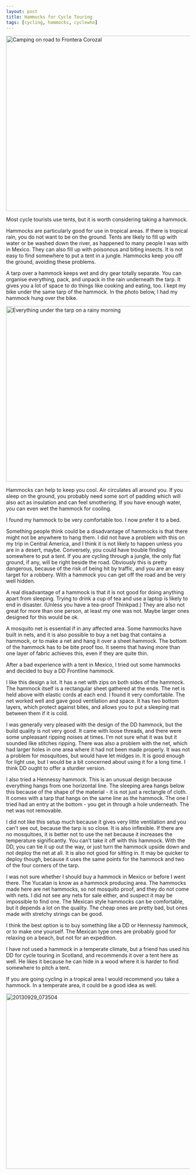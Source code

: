 ```yaml
---
layout: post
title: Hammocks for Cycle Touring
tags: [cycling, hammocks, cyclewho]
---
```


<a href="https://www.flickr.com/photos/mm0hai/8695127663" title="Camping on
road to Frontera Corozal by River, on Flickr"><img
src="https://farm9.staticflickr.com/8534/8695127663_dd289b5752_z.jpg"
width="640" height="480" alt="Camping on road to Frontera Corozal"></a>

Most cycle tourists use tents, but it is worth considering taking a hammock.

Hammocks are particularly good for use in tropical areas. If there is tropical
rain, you do not want to be on the ground. Tents are likely to fill up with
water or be washed down the river, as happened to many people I was with in
Mexico. They can also fill up with poisonous and biting insects. It is not
easy to find somewhere to put a tent in a jungle. Hammocks keep you off the
ground, avoiding these problems.

A tarp over a hammock keeps wet and dry gear totally separate. You can
organise everything, pack, and unpack in the rain underneath the tarp. It
gives you a lot of space to do things like cooking and eating, too. I kept my
bike under the same tarp of the hammock. In the photo below, I had my hammock
hung over the bike.

<a href="https://www.flickr.com/photos/mm0hai/9079582774" title="Everything
under the tarp on a rainy morning by River, on Flickr"><img
src="https://farm3.staticflickr.com/2823/9079582774_8a4464f150_z.jpg"
width="640" height="480" alt="Everything under the tarp on a rainy
morning"></a>

Hammocks can help to keep you cool. Air circulates all around you. If you
sleep on the ground, you probably need some sort of padding which will also
act as insulation and can feel smothering. If you have enough water, you can
even wet the hammock for cooling.

I found my hammock to be very comfortable too. I now prefer it to a bed.

Something people think could be a disadvantage of hammocks is that there might
not be anywhere to hang them. I did not have a problem with this on my trip in
Central America, and I think it is not likely to happen unless you are in a
desert, maybe. Conversely, you could have trouble finding somewhere to put a
tent. If you are cycling through a jungle, the only flat ground, if any, will
be right beside the road. Obviously this is pretty dangerous, because of the
risk of being hit by traffic, and you are an easy target for a robbery. With a
hammock you can get off the road and be very well hidden.

A real disadvantage of a hammock is that it is not good for doing anything
apart from sleeping. Trying to drink a cup of tea and use a laptop is likely
to end in disaster. (Unless you have a tea-proof Thinkpad.) They are also not
great for more than one person, at least my one was not. Maybe larger ones
designed for this would be ok.

A mosquito net is essential if in any affected area. Some hammocks have built
in nets, and it is also possible to buy a net bag that contains a hammock, or
to make a net and hang it over a sheet hammock. The bottom of the hammock has
to be bite proof too. It seems that having more than one layer of fabric
achieves this, even if they are quite thin.

After a bad experience with a tent in Mexico, I tried out some hammocks and
decided to buy a DD Frontline hammock.

I like this design a lot. It has a net with zips on both sides of the
hammock. The hammock itself is a rectangular sheet gathered at the ends. The
net is held above with elastic cords at each end. I found it very
comfortable. The net worked well and gave good ventilation and space. It has
two bottom layers, which protect against bites, and allows you to put a
sleeping mat between them if it is cold.

I was generally very pleased with the design of the DD hammock, but the build
quality is not very good. It came with loose threads, and there were some
unpleasant ripping noises at times. I'm not sure what it was but it sounded
like stitches ripping. There was also a problem with the net, which had larger
holes in one area where it had not been made properly. It was not a problem
for mosquitoes, but would have let midges in. It is good enough for light use,
but I would be a bit concerned about using it for a long time. I think DD
ought to offer a sturdier version.

I also tried a Hennessy hammock. This is an unusual design because everything
hangs from one horizontal line. The sleeping area hangs below this because of
the shape of the material - it is not just a rectangle of cloth. It comes with
a tarp that hangs on the same line as the hammock. The one I tried had an
entry at the bottom - you get in through a hole underneath. The net was not
removable.

I did not like this setup much because it gives very little ventilation and
you can't see out, because the tarp is so close. It is also inflexible. If
there are no mosquitoes, it is better not to use the net because it increases
the temperature significantly. You can't take it off with this hammock. With
the DD, you can tie it up out the way, or just turn the hammock upside down
and not deploy the net at all. It is also not good for sitting in. It may be
quicker to deploy though, because it uses the same points for the hammock and
two of the four corners of the tarp.

I was not sure whether I should buy a hammock in Mexico or before I went
there. The Yucatan is know as a hammock producing area. The hammocks made here
are net hammocks, so not mosquito proof, and they do not come with nets. I did
not see any nets for sale either, and suspect it may be impossible to find
one. The Mexican style hammocks can be comfortable, but it depends a lot on
the quality. The cheap ones are pretty bad, but ones made with stretchy
strings can be good.

I think the best option is to buy something like a DD or Hennessy hammock, or
to make one yourself. The Mexican type ones are probably good for relaxing on
a beach, but not for an expedition.

I have not used a hammock in a temperate climate, but a friend has used his DD
for cycle touring in Scotland, and recommends it over a tent here as well. He
likes it because he can hide in a wood where it is harder to find somewhere to
pitch a tent.

If you are going cycling in a tropical area I would recommend you take a
hammock. In a temperate area, it could be a good idea as well.

<a href="https://www.flickr.com/photos/mm0hai/10001922436"
title="20130929_073504 by River, on Flickr"><img
src="https://farm4.staticflickr.com/3766/10001922436_eb4ca1ddf2_z.jpg"
width="640" height="480" alt="20130929_073504"></a>